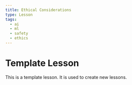 ```yaml
---
title: Ethical Considerations
type: Lesson
tags:
  - ai
  - ml
  - safety
  - ethics
---
```


# Template Lesson

This is a template lesson. It is used to create new lessons.
